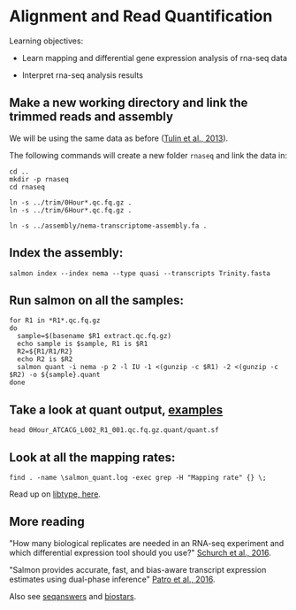 # Alignment and Read Quantification

Learning objectives:
  
* Learn mapping and differential gene expression analysis of rna-seq data

* Interpret rna-seq analysis results


## Make a new working directory and link the trimmed reads and assembly

We will be using the same data as before ([Tulin et al., 2013](https://evodevojournal.biomedcentral.com/articles/10.1186/2041-9139-4-16)). 

The following commands will create a new folder `rnaseq` and link the data in:

```
cd ..
mkdir -p rnaseq
cd rnaseq

ln -s ../trim/0Hour*.qc.fq.gz .
ln -s ../trim/6Hour*.qc.fq.gz .

ln -s ../assembly/nema-transcriptome-assembly.fa .
```

## Index the assembly:
```
salmon index --index nema --type quasi --transcripts Trinity.fasta
```

## Run salmon on all the samples:

```
for R1 in *R1*.qc.fq.gz
do
  sample=$(basename $R1 extract.qc.fq.gz)
  echo sample is $sample, R1 is $R1
  R2=${R1/R1/R2}
  echo R2 is $R2
  salmon quant -i nema -p 2 -l IU -1 <(gunzip -c $R1) -2 <(gunzip -c $R2) -o ${sample}.quant
done
```

## Take a look at quant output, [examples](https://github.com/ngs-docs/2015-nov-adv-rna/blob/master/salmon.rst)
```
head 0Hour_ATCACG_L002_R1_001.qc.fq.gz.quant/quant.sf
```
## Look at all the mapping rates:
```
find . -name \salmon_quant.log -exec grep -H "Mapping rate" {} \;
```

Read up on [libtype, here](https://salmon.readthedocs.io/en/latest/salmon.html#what-s-this-libtype).


## More reading

"How many biological replicates are needed in an RNA-seq experiment and which differential expression tool should you use?" [Schurch et al., 2016](http://rnajournal.cshlp.org/content/22/6/839).

"Salmon provides accurate, fast, and bias-aware transcript expression estimates using dual-phase inference" [Patro et al., 2016](http://biorxiv.org/content/early/2016/08/30/021592).

Also see [seqanswers](http://seqanswers.com/) and [biostars](https://www.biostars.org/).
